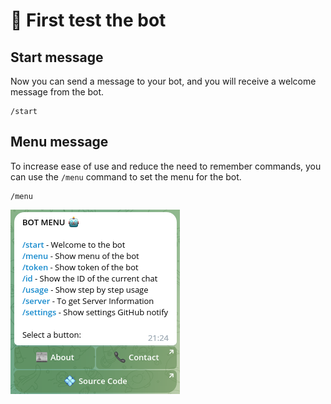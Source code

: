 # 🤖 First test the bot

## Start message

Now you can send a message to your bot, and you will receive a welcome message from the bot.

```textmate
/start
```

[//]: # (![start]&#40;../images/start.png&#41;)

## Menu message

To increase ease of use and reduce the need to remember commands, you can use the `/menu` command to set the menu for the bot.

```textmate
/menu
```

![menu](../images/menu.png)

